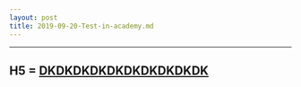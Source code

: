 ```yaml
---
layout: post
title: 2019-09-20-Test-in-academy.md
---
```


---
H5 = [DKDKDKDKDKDKDKDKDKDK](https://scratch.mit.edu/projects/330556191/embed)
---
